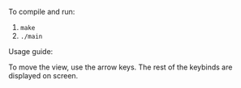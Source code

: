 To compile and run:

1. `make`
2. `./main`

Usage guide:

To move the view, use the arrow keys. The rest of the keybinds are displayed on screen.
